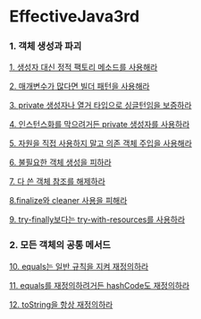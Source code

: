 # EffectiveJava3rd

### 1. 객체 생성과 파괴
[1. 생성자 대신 정적 팩토리 메소드를 사용해라](https://github.com/Damongsanga/EffectiveJava3rd/blob/main/1.%20%EA%B0%9D%EC%B2%B4%20%EC%83%9D%EC%84%B1%EA%B3%BC%20%ED%8C%8C%EA%B4%B4/1%20%EC%83%9D%EC%84%B1%EC%9E%90%20%EB%8C%80%EC%8B%A0%20%EC%A0%95%EC%A0%81%20%ED%8C%A9%ED%86%A0%EB%A6%AC%20%EB%A9%94%EC%86%8C%EB%93%9C.md#%EC%A0%95%EC%A0%81-%ED%8C%A9%ED%86%A0%EB%A6%AC-%EB%A9%94%EC%84%9C%EB%93%9C)

[2. 매개변수가 많다면 빌더 패턴을 사용해라](https://github.com/Damongsanga/EffectiveJava3rd/blob/main/1.%20%EA%B0%9D%EC%B2%B4%20%EC%83%9D%EC%84%B1%EA%B3%BC%20%ED%8C%8C%EA%B4%B4/2%20%EB%A7%A4%EA%B0%9C%EB%B3%80%EC%88%98%EA%B0%80%20%EB%A7%8E%EB%8B%A4%EB%A9%B4%20%EB%B9%8C%EB%8D%94%20%ED%8C%A8%ED%84%B4.md)

[3. private 생성자나 열거 타입으로 싱글턴임을 보증하라](https://github.com/Damongsanga/EffectiveJava3rd/blob/main/1.%20%EA%B0%9D%EC%B2%B4%20%EC%83%9D%EC%84%B1%EA%B3%BC%20%ED%8C%8C%EA%B4%B4/3%20private%20%EC%83%9D%EC%84%B1%EC%9E%90%EB%82%98%20%EC%97%B4%EA%B1%B0%20%ED%83%80%EC%9E%85%EC%9C%BC%EB%A1%9C%20%EC%8B%B1%EA%B8%80%ED%84%B4%EC%9E%84%EC%9D%84%20%EB%B3%B4%EC%9E%A5%ED%95%98%EB%9D%BC%204%20%EC%9D%B8%EC%8A%A4%ED%84%B4%EC%8A%A4%ED%99%94%EB%A5%BC%20%EB%A7%89%EC%9C%BC%EB%A0%A4%EB%A9%B4%20private%20%EC%82%AC%EC%9A%A9%ED%95%98%EB%9D%BC.md#3-private-%EC%83%9D%EC%84%B1%EC%9E%90%EB%82%98-%EC%97%B4%EA%B1%B0-%ED%83%80%EC%9E%85%EC%9C%BC%EB%A1%9C-%EC%8B%B1%EA%B8%80%ED%84%B4%EC%9E%84%EC%9D%84-%EB%B3%B4%EC%A6%9D%ED%95%98%EB%9D%BC)

[4. 인스턴스화를 막으려거든 private 생성자를 사용하라](https://github.com/Damongsanga/EffectiveJava3rd/blob/main/1.%20%EA%B0%9D%EC%B2%B4%20%EC%83%9D%EC%84%B1%EA%B3%BC%20%ED%8C%8C%EA%B4%B4/3%20private%20%EC%83%9D%EC%84%B1%EC%9E%90%EB%82%98%20%EC%97%B4%EA%B1%B0%20%ED%83%80%EC%9E%85%EC%9C%BC%EB%A1%9C%20%EC%8B%B1%EA%B8%80%ED%84%B4%EC%9E%84%EC%9D%84%20%EB%B3%B4%EC%9E%A5%ED%95%98%EB%9D%BC%204%20%EC%9D%B8%EC%8A%A4%ED%84%B4%EC%8A%A4%ED%99%94%EB%A5%BC%20%EB%A7%89%EC%9C%BC%EB%A0%A4%EB%A9%B4%20private%20%EC%82%AC%EC%9A%A9%ED%95%98%EB%9D%BC.md#4-%EC%9D%B8%EC%8A%A4%ED%84%B4%EC%8A%A4%ED%99%94%EB%A5%BC-%EB%A7%89%EC%9C%BC%EB%A0%A4%EA%B1%B0%EB%93%A0-private-%EC%83%9D%EC%84%B1%EC%9E%90%EB%A5%BC-%EC%82%AC%EC%9A%A9%ED%95%98%EB%9D%BC)

[5. 자원을 직접 사용하지 말고 의존 객체 주입을 사용해라](https://github.com/Damongsanga/EffectiveJava3rd/blob/main/1.%20%EA%B0%9D%EC%B2%B4%20%EC%83%9D%EC%84%B1%EA%B3%BC%20%ED%8C%8C%EA%B4%B4/5%20%EC%9E%90%EC%9B%90%EC%9D%84%20%EC%A7%81%EC%A0%91%20%EC%82%AC%EC%9A%A9%ED%95%98%EC%A7%80%20%EB%A7%90%EA%B3%A0%20%EC%9D%98%EC%A1%B4%20%EA%B0%9D%EC%B2%B4%20%EC%A3%BC%EC%9E%85%EC%9D%84%20%EC%82%AC%EC%9A%A9.md#5-%EC%9E%90%EC%9B%90%EC%9D%84-%EC%A7%81%EC%A0%91-%EC%82%AC%EC%9A%A9%ED%95%98%EC%A7%80-%EB%A7%90%EA%B3%A0-%EC%9D%98%EC%A1%B4-%EA%B0%9D%EC%B2%B4-%EC%A3%BC%EC%9E%85%EC%9D%84-%EC%82%AC%EC%9A%A9%ED%95%B4%EB%9D%BC-1)

[6. 불필요한 객체 생성을 피하라](https://github.com/Damongsanga/EffectiveJava3rd/blob/main/1.%20%EA%B0%9D%EC%B2%B4%20%EC%83%9D%EC%84%B1%EA%B3%BC%20%ED%8C%8C%EA%B4%B4/6%20%EB%B6%88%ED%95%84%EC%9A%94%ED%95%9C%20%EA%B0%9D%EC%B2%B4%20%EC%83%9D%EC%84%B1%EC%9D%84%20%ED%94%BC%ED%95%98%EB%9D%BC%2C%207%20%EB%8B%A4%20%EC%93%B4%20%EA%B0%9D%EC%B1%84%20%EC%B0%B8%EC%A1%B0%EB%A5%BC%20%ED%95%B4%EC%A0%9C%ED%95%98%EB%9D%BCmd.md#6-%EB%B6%88%ED%95%84%EC%9A%94%ED%95%9C-%EA%B0%9D%EC%B2%B4-%EC%83%9D%EC%84%B1%EC%9D%84-%ED%94%BC%ED%95%98%EB%9D%BC)

[7. 다 쓴 객체 참조를 해제하라](https://github.com/Damongsanga/EffectiveJava3rd/blob/main/1.%20%EA%B0%9D%EC%B2%B4%20%EC%83%9D%EC%84%B1%EA%B3%BC%20%ED%8C%8C%EA%B4%B4/6%20%EB%B6%88%ED%95%84%EC%9A%94%ED%95%9C%20%EA%B0%9D%EC%B2%B4%20%EC%83%9D%EC%84%B1%EC%9D%84%20%ED%94%BC%ED%95%98%EB%9D%BC%2C%207%20%EB%8B%A4%20%EC%93%B4%20%EA%B0%9D%EC%B1%84%20%EC%B0%B8%EC%A1%B0%EB%A5%BC%20%ED%95%B4%EC%A0%9C%ED%95%98%EB%9D%BCmd.md#6-%EB%B6%88%ED%95%84%EC%9A%94%ED%95%9C-%EA%B0%9D%EC%B2%B4-%EC%83%9D%EC%84%B1%EC%9D%84-%ED%94%BC%ED%95%98%EB%9D%BC)

[8.finalize와 cleaner 사용을 피해라](https://github.com/Damongsanga/EffectiveJava3rd/blob/main/1.%20%EA%B0%9D%EC%B2%B4%20%EC%83%9D%EC%84%B1%EA%B3%BC%20%ED%8C%8C%EA%B4%B4/8%20finalize%EC%99%80%20cleaner%20%EC%82%AC%EC%9A%A9%EC%9D%84%20%ED%94%BC%ED%95%B4%EB%9D%BC%209%20try-finally%20%EB%B3%B4%EB%8B%A4%EB%8A%94%20try-with-resources%EB%A5%BC%20%EC%82%AC%EC%9A%A9.md#9-try-finally%EB%B3%B4%EB%8B%A4%EB%8A%94-try-with-resources%EB%A5%BC-%EC%82%AC%EC%9A%A9%ED%95%98%EB%9D%BC)

[9. try-finally보다는 try-with-resources를 사용하라](https://github.com/Damongsanga/EffectiveJava3rd/blob/main/1.%20%EA%B0%9D%EC%B2%B4%20%EC%83%9D%EC%84%B1%EA%B3%BC%20%ED%8C%8C%EA%B4%B4/8%20finalize%EC%99%80%20cleaner%20%EC%82%AC%EC%9A%A9%EC%9D%84%20%ED%94%BC%ED%95%B4%EB%9D%BC%209%20try-finally%20%EB%B3%B4%EB%8B%A4%EB%8A%94%20try-with-resources%EB%A5%BC%20%EC%82%AC%EC%9A%A9.md#9-try-finally%EB%B3%B4%EB%8B%A4%EB%8A%94-try-with-resources%EB%A5%BC-%EC%82%AC%EC%9A%A9%ED%95%98%EB%9D%BC)


### 2. 모든 객체의 공통 메서드
[10. equals는 일반 규칙을 지켜 재정의하라](https://github.com/Damongsanga/EffectiveJava3rd/blob/main/2.%20%EB%AA%A8%EB%93%A0%20%EA%B0%9D%EC%B2%B4%EC%9D%98%20%EA%B3%B5%ED%86%B5%20%EB%A9%94%EC%84%9C%EB%93%9C/10%20equals%EB%8A%94%20%EC%9D%BC%EB%B0%98%20%EA%B7%9C%EC%B9%99%EC%9D%84%20%EC%A7%80%EC%BC%9C%20%EC%9E%AC%EC%A0%95%EC%9D%98%ED%95%98%EB%9D%BC.md#10-equals%EB%8A%94-%EC%9D%BC%EB%B0%98-%EA%B7%9C%EC%B9%99%EC%9D%84-%EC%A7%80%EC%BC%9C-%EC%9E%AC%EC%A0%95%EC%9D%98%ED%95%98%EB%9D%BC-1)

[11. equals를 재정의하려거든 hashCode도 재정의하라](https://github.com/Damongsanga/EffectiveJava3rd/blob/main/2.%20%EB%AA%A8%EB%93%A0%20%EA%B0%9D%EC%B2%B4%EC%9D%98%20%EA%B3%B5%ED%86%B5%20%EB%A9%94%EC%84%9C%EB%93%9C/10%20equals%EB%8A%94%20%EC%9D%BC%EB%B0%98%20%EA%B7%9C%EC%B9%99%EC%9D%84%20%EC%A7%80%EC%BC%9C%20%EC%9E%AC%EC%A0%95%EC%9D%98%ED%95%98%EB%9D%BC.md#10-equals%EB%8A%94-%EC%9D%BC%EB%B0%98-%EA%B7%9C%EC%B9%99%EC%9D%84-%EC%A7%80%EC%BC%9C-%EC%9E%AC%EC%A0%95%EC%9D%98%ED%95%98%EB%9D%BC-1)

[12. toString을 항상 재정의하라](https://github.com/Damongsanga/EffectiveJava3rd/blob/main/2.%20%EB%AA%A8%EB%93%A0%20%EA%B0%9D%EC%B2%B4%EC%9D%98%20%EA%B3%B5%ED%86%B5%20%EB%A9%94%EC%84%9C%EB%93%9C/12%20toString%EC%9D%84%20%ED%95%AD%EC%83%81%20%EC%9E%AC%EC%A0%95%EC%9D%98%ED%95%98%EB%9D%BC.md#12-tostring%EC%9D%84-%ED%95%AD%EC%83%81-%EC%9E%AC%EC%A0%95%EC%9D%98%ED%95%98%EB%9D%BC)
